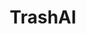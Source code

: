---
layout: default
title: 'TrashAI'
authors: <strong>Wen-Han Hsieh</strong>, Cheng-Wei Kao, Yu-Sheng Ma, Yu-Cheng Liu, Yi-An Lian

info: '
Mei-Chu Hackathon (梅竹黑客松), 2023<br>
<strong><font color="#FF0000">Second Prize @ Taiwan’s largest hackathon (梅竹大獎第二名)</font></strong><br>
Description:
    <ul>
        <li>SW: AI-driven smart trash with real-time waste recognition system, classification across 5 waste categories using CNN.</li>
        <li>HW: MIMXRT1060-EVKB microcontroller classifies wastes, controls 2 servo motors for dumping waste into the corresponding trash can.</li>
    </ul>'
year: 2023.10
pdf: ''
code: 'https://github.com/Wen-HanHsieh/Hackathon_TrashAI'
project_page: 'https://docs.google.com/presentation/d/1EIGQQLjBB2jzr8vA3KK64o72PUB-Y2DZJKTFUBlcQcA/edit?usp=sharing'
youtube: https://www.youtube.com/watch?v=y8tXpVu2Wd8
official_link: ''
---